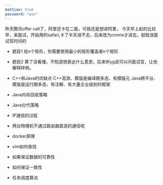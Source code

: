 ```yaml
---
mathjax: true
password: "wsx"
---
```


 昨天腾讯offer call了，阿里还卡在二面，可我还是想进阿里，
 今天早上起的比较早，来面试，开始用的safari,卡了半天进不去，后来改为crome才进去，挺耽误面试官时间的

- 题目1 给n个矩形，你需要使用最小的矩形覆盖者n个矩形
- 题目2 算了没看懂，不知道想表达什么意思，后来听yg说可以问面试官，让他解释样例。


- C++和Java的优缺点
 C++高效、模版是编译期多态、有模版元
 Java跨平台、模版是运行期多态、有注解、有大量企业级别的框架

- Java内存回收策略
- Java分代策略
- IP通信的过程
- 两台物理机不通过路由器直连的通信呢
- docker原理
- vim如何查找
- 如果保证数据的可靠性
- 如何保证一致性
- 任务调度算法



